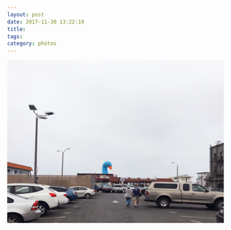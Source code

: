 ```yaml
---
layout: post
date: 2017-11-30 13:22:19
title: 
tags:
category: photos
---
```


![title](/assets/photoblog/hermosa-beach-parking.jpg)